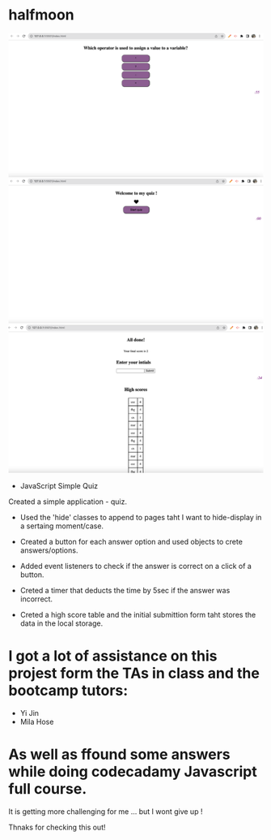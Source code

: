 # halfmoon
![The screenshot of the webpage](./assets/scrensht%201.png)
![The screenshot2 of the webpage](./assets/scrnsht%202.png)
![The screenshot2 of the webpage](./assets/scrnsht%203.png)

* JavaScript Simple Quiz

Created a simple application - quiz.

- Used the 'hide' classes to append to pages taht I want to hide-display in a sertaing moment/case.

- Created a button for each answer option and used objects to crete answers/options.

- Added event listeners to check if the answer is correct on a click of a button.

- Creted a timer that deducts the time by 5sec if the answer was incorrect.

- Creted a high score table and the initial submittion form taht stores the data in the local storage.


# I got a lot of assistance on this projest form the TAs in class and the bootcamp tutors:

- Yi Jin
- Mila Hose

# As well as ffound some answers while doing codecadamy Javascript full course.

It is getting more challenging for me ... but I wont give up !

Thnaks for checking this out!